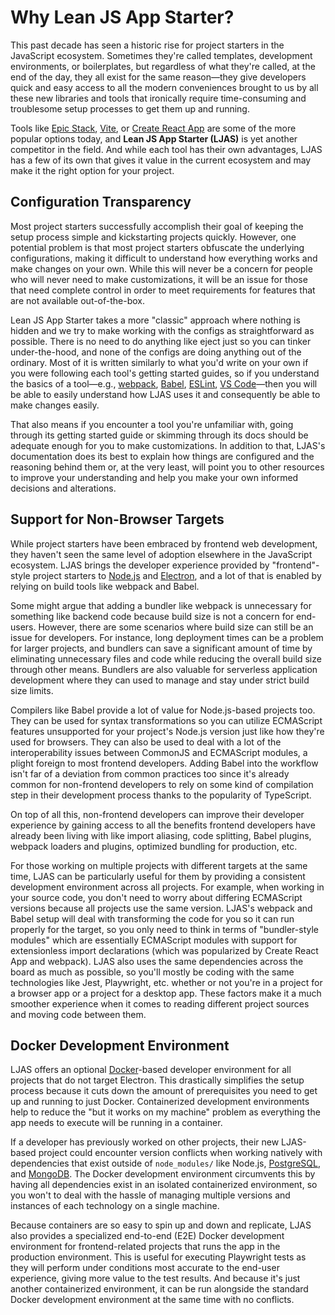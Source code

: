 # Why Lean JS App Starter?

This past decade has seen a historic rise for project starters in the JavaScript ecosystem. Sometimes they're called templates, development environments, or boilerplates, but regardless of what they're called, at the end of the day, they all exist for the same reason—they give developers quick and easy access to all the modern conveniences brought to us by all these new libraries and tools that ironically require time-consuming and troublesome setup processes to get them up and running.

Tools like [Epic Stack](https://github.com/epicweb-dev/epic-stack), [Vite](https://vitejs.dev), or [Create React App](https://create-react-app.dev) are some of the more popular options today, and **Lean JS App Starter (LJAS)** is yet another competitor in the field. And while each tool has their own advantages, LJAS has a few of its own that gives it value in the current ecosystem and may make it the right option for your project.

## Configuration Transparency

Most project starters successfully accomplish their goal of keeping the setup process simple and kickstarting projects quickly. However, one potential problem is that most project starters obfuscate the underlying configurations, making it difficult to understand how everything works and make changes on your own. While this will never be a concern for people who will never need to make customizations, it will be an issue for those that need complete control in order to meet requirements for features that are not available out-of-the-box.

Lean JS App Starter takes a more "classic" approach where nothing is hidden and we try to make working with the configs as straightforward as possible. There is no need to do anything like eject just so you can tinker under-the-hood, and none of the configs are doing anything out of the ordinary. Most of it is written similarly to what you'd write on your own if you were following each tool's getting started guides, so if you understand the basics of a tool—e.g., [webpack](https://webpack.js.org), [Babel](https://babeljs.io), [ESLint](https://eslint.org), [VS Code](https://code.visualstudio.com)—then you will be able to easily understand how LJAS uses it and consequently be able to make changes easily.

That also means if you encounter a tool you're unfamiliar with, going through its getting started guide or skimming through its docs should be adequate enough for you to make customizations. In addition to that, LJAS's documentation does its best to explain how things are configured and the reasoning behind them or, at the very least, will point you to other resources to improve your understanding and help you make your own informed decisions and alterations.

## Support for Non-Browser Targets

While project starters have been embraced by frontend web development, they haven't seen the same level of adoption elsewhere in the JavaScript ecosystem.
LJAS brings the developer experience provided by "frontend"-style project starters to [Node.js](https://nodejs.org) and [Electron](https://electronjs.org), and a lot of that is enabled by relying on build tools like webpack and Babel.

Some might argue that adding a bundler like webpack is unnecessary for something like backend code because build size is not a concern for end-users. However, there are some scenarios where build size can still be an issue for developers. For instance, long deployment times can be a problem for larger projects, and bundlers can save a significant amount of time by eliminating unnecessary files and code while reducing the overall build size through other means. Bundlers are also valuable for serverless application development where they can used to manage and stay under strict build size limits.

Compilers like Babel provide a lot of value for Node.js-based projects too. They can be used for syntax transformations so you can utilize ECMAScript features unsupported for your project's Node.js version just like how they're used for browsers. They can also be used to deal with a lot of the interoperability issues between CommonJS and ECMAScript modules, a plight foreign to most frontend developers. Adding Babel into the workflow isn't far of a deviation from common practices too since it's already common for non-frontend developers to rely on some kind of compilation step in their development process thanks to the popularity of TypeScript.

On top of all this, non-frontend developers can improve their developer experience by gaining access to all the benefits frontend developers have already been living with like import aliasing, code splitting, Babel plugins, webpack loaders and plugins, optimized bundling for production, etc.

For those working on multiple projects with different targets at the same time, LJAS can be particularly useful for them by providing a consistent development environment across all projects. For example, when working in your source code, you don't need to worry about differing ECMAScript versions because all projects use the same version. LJAS's webpack and Babel setup will deal with transforming the code for you so it can run properly for the target, so you only need to think in terms of "bundler-style modules" which are essentially ECMAScript modules with support for extensionless import declarations (which was popularized by Create React App and webpack). LJAS also uses the same dependencies across the board as much as possible, so you'll mostly be coding with the same technologies like Jest, Playwright, etc. whether or not you're in a project for a browser app or a project for a desktop app. These factors make it a much smoother experience when it comes to reading different project sources and moving code between them.

## Docker Development Environment

LJAS offers an optional [Docker](https://docker.com)-based developer environment for all projects that do not target Electron. This drastically simplifies the setup process because it cuts down the amount of prerequisites you need to get up and running to just Docker. Containerized development environments help to reduce the "but it works on my machine" problem as everything the app needs to execute will be running in a container.

If a developer has previously worked on other projects, their new LJAS-based project could encounter version conflicts when working natively with dependencies that exist outside of `node_modules/` like Node.js, [PostgreSQL](https://postgresql.org), and [MongoDB](https://mongodb.com). The Docker development environment circumvents this by having all dependencies exist in an isolated containerized environment, so you won't to deal with the hassle of managing multiple versions and instances of each technology on a single machine.

Because containers are so easy to spin up and down and replicate, LJAS also provides a specialized end-to-end (E2E) Docker development environment for frontend-related projects that runs the app in the production environment. This is useful for executing Playwright tests as they will perform under conditions most accurate to the end-user experience, giving more value to the test results. And because it's just another containerized environment, it can be run alongside the standard Docker development environment at the same time with no conflicts.
